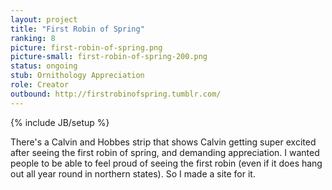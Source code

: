 ```yaml
---
layout: project
title: "First Robin of Spring"
ranking: 8
picture: first-robin-of-spring.png
picture-small: first-robin-of-spring-200.png
status: ongoing
stub: Ornithology Appreciation
role: Creator
outbound: http://firstrobinofspring.tumblr.com/
---
```

{% include JB/setup %}

There's a Calvin and Hobbes strip that shows Calvin getting super excited after seeing the first robin of spring, and demanding appreciation. I wanted people to be able to feel proud of seeing the first robin (even if it does hang out all year round in northern states). So I made a site for it.